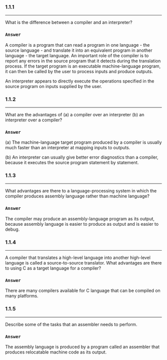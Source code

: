 ### 1.1.1
***
What is the difference between a compiler and an interpreter?

### `Answer`
A compiler is a program that can read a program in one language - the source language - and translate it into an equivalent program in another language - the target language. An important role of the compiler is to report any errors in the source program that it detects during the translation process. If the target program is an executable machine-language program, it can then be called by the user to process inputs and produce outputs.

An interpreter appears to directly execute the operations specified in the source program on inputs supplied by the user.

### 1.1.2
***
What are the advantages of (a) a compiler over an interpreter (b) an interpreter over a compiler?

### `Answer`
(a) The machine-language target program produced by a compiler is usually much faster than an interpreter at mapping inputs to outputs.

(b) An interpreter can usually give better error diagnostics than a compiler, because it executes the source program statement by statement.

### 1.1.3
***
What advantages are there to a language-processing system in which the compiler produces assembly language rather than machine language?

### `Answer`
The compiler may produce an assembly-language program as its output, because assembly language is easier to produce as output and is easier to debug.

### 1.1.4
***
A compiler that translates a high-level language into another high-level language is called a source-to-source translator. What advantages are there to using C as a target language for a compiler?

### `Answer`
There are many compilers available for C language that can be compiled on many platforms.

### 1.1.5
***
Describe some of the tasks that an assembler needs to perform.

### `Answer`
The assembly language is produced by a program called an assembler that produces relocatable machine code as its output.
